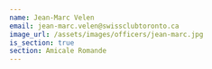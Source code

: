 ```yaml
---
name: Jean-Marc Velen
email: jean-marc.velen@swissclubtoronto.ca
image_url: /assets/images/officers/jean-marc.jpg
is_section: true
section: Amicale Romande
---
```

